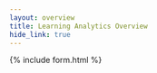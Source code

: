 ```yaml
---
layout: overview
title: Learning Analytics Overview
hide_link: true
---
```


{% include form.html %}
